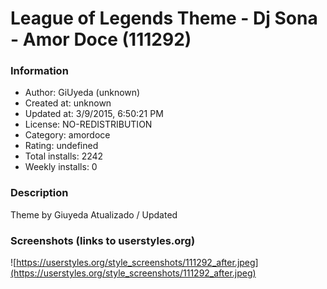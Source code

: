 # League of Legends Theme - Dj Sona - Amor Doce (111292)

### Information
- Author: GiUyeda (unknown)
- Created at: unknown
- Updated at: 3/9/2015, 6:50:21 PM
- License: NO-REDISTRIBUTION
- Category: amordoce
- Rating: undefined
- Total installs: 2242
- Weekly installs: 0


### Description
Theme by Giuyeda
Atualizado / Updated


### Screenshots (links to userstyles.org)
![https://userstyles.org/style_screenshots/111292_after.jpeg](https://userstyles.org/style_screenshots/111292_after.jpeg)


